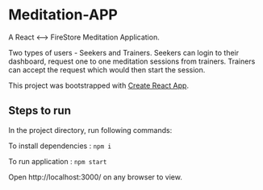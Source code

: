 # Meditation-APP
A React <--> FireStore Meditation Application.

Two types of users - Seekers and Trainers.
Seekers can login to their dashboard, request one to one meditation sessions from trainers.
Trainers can accept the request which would then start the session.

This project was bootstrapped with [Create React App](https://github.com/facebook/create-react-app).

## Steps to run
In the project directory, run following commands:

To install dependencies : `npm i`

To run application : `npm start`

Open http://localhost:3000/ on any browser to view.
